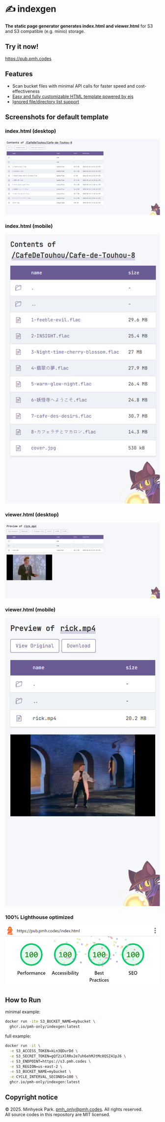 # ✍️ indexgen
**The static page generator generates index.html and viewer.html** for S3 and S3 compatible (e.g. minio) storage.

## Try it now!
https://pub.pmh.codes

## Features
* Scan bucket files with minimal API calls for faster speed and cost-effectiveness
* [Easy and fully customizable HTML template powered by ejs](./templates/)
* [Ignored file/directory list support](./configs/ignore)

## Screenshots for default template
### index.html (desktop)
![index.html screenshot](./docs/index_screenshot.png)

### index.html (mobile)
![index.html mobile screenshot](./docs/index_screenshot_mobile.png)

### viewer.html (desktop)
![viewer.html screenshot](./docs/viewer_screenshot.png)

### viewer.html (mobile)
![viewer.html mobile screenshot](./docs/viewer_screenshot_mobile.png)

### 100% Lighthouse optimized
![lighthouse 100% score](.//docs/lighthouse.png)

## How to Run
minimal example:
```sh
docker run -ite S3_BUCKET_NAME=mybucket \
  ghcr.io/pmh-only/indexgen:latest
```

full example:
```sh
docker run -it \
  -e S3_ACCESS_TOKEN=kLn3QDurDd \
  -e S3_SECRET_TOKEN=gQf2iXlRRx2e7uh6ehMJtMc0QSZ41pJ6 \
  -e S3_ENDPOINT=https://s3.pmh.codes \
  -e S3_REGION=us-east-2 \
  -e S3_BUCKET_NAME=mybucket \
  -e CYCLE_INTERVAL_SECONDS=100 \
  ghcr.io/pmh-only/indexgen:latest
```

## Copyright notice
&copy; 2025. Minhyeok Park. <pmh_only@pmh.codes>. All rights reserved.\
All source codes in this repository are MIT licensed.
